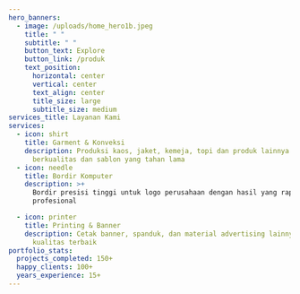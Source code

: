 ```yaml
---
hero_banners:
  - image: /uploads/home_hero1b.jpeg
    title: " "
    subtitle: " "
    button_text: Explore
    button_link: /produk
    text_position:
      horizontal: center
      vertical: center
      text_align: center
      title_size: large
      subtitle_size: medium
services_title: Layanan Kami
services:
  - icon: shirt
    title: Garment & Konveksi
    description: Produksi kaos, jaket, kemeja, topi dan produk lainnya dengan bahan
      berkualitas dan sablon yang tahan lama
  - icon: needle
    title: Bordir Komputer
    description: >+
      Bordir presisi tinggi untuk logo perusahaan dengan hasil yang rapi dan
      profesional

  - icon: printer
    title: Printing & Banner
    description: Cetak banner, spanduk, dan material advertising lainnya dengan
      kualitas terbaik
portfolio_stats:
  projects_completed: 150+
  happy_clients: 100+
  years_experience: 15+
---
```

